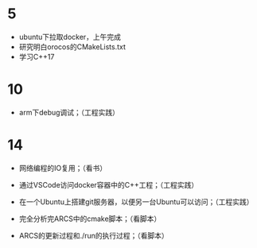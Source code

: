 # 5

- ubuntu下拉取docker，上午完成
- 研究明白orocos的CMakeLists.txt
- 学习C++17

# 10

- arm下debug调试；（工程实践）

# 14

- 网络编程的IO复用；（看书）
- 通过VSCode访问docker容器中的C++工程；（工程实践）
- 在一个Ubuntu上搭建git服务器，以便另一台Ubuntu可以访问；（工程实践）
- 完全分析完ARCS中的cmake脚本；（看脚本）

- ARCS的更新过程和./run的执行过程；（看脚本）